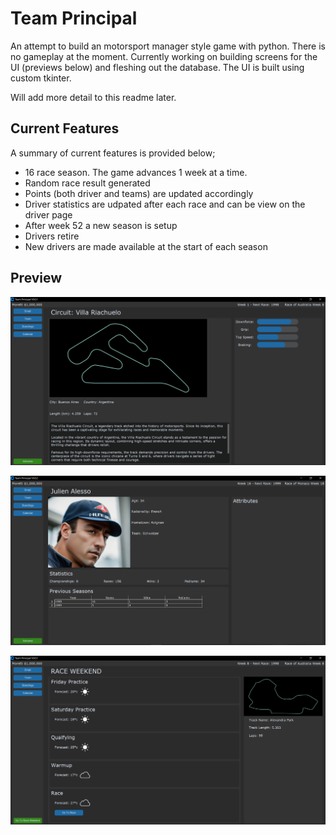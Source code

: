 # Team Principal

An attempt to build an motorsport manager style game with python. There is no gameplay at the moment. Currently working on building screens for the UI (previews below) and fleshing out the database. The UI is built using custom tkinter.

Will add more detail to this readme later.

## Current Features

A summary of current features is provided below;

- 16 race season. The game advances 1 week at a time.
- Random race result generated
- Points (both driver and teams) are updated accordingly
- Driver statistics are udpated after each race and can be view on the driver page
- After week 52 a new season is setup
- Drivers retire
- New drivers are made available at the start of each season

## Preview

![Circuit](images/circuit_page.PNG)

![Circuit](images/driver_page.PNG)

![Circuit](images/race_weekend_page.PNG)
